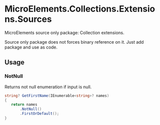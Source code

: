 ﻿# MicroElements.Collections.Extensions.Sources
MicroElements source only package: Collection extensions.

Source only package does not forces binary reference on it. Just add package and use as code.

 ## Usage

 ### NotNull
 Returns not null enumeration if input is null.

 ```csharp
string? GetFirstName(IEnumerable<string>? names)
{
    return names
        .NotNull()
        .FirstOrDefault();
}
 ```